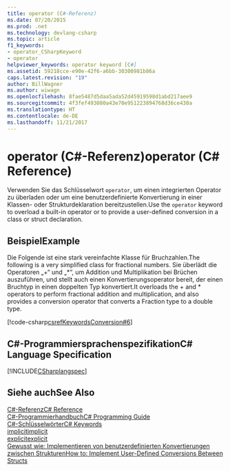 ```yaml
---
title: operator (C#-Referenz)
ms.date: 07/20/2015
ms.prod: .net
ms.technology: devlang-csharp
ms.topic: article
f1_keywords:
- operator_CSharpKeyword
- operator
helpviewer_keywords: operator keyword [C#]
ms.assetid: 59218cce-e90e-42f6-a6bb-30300981b86a
caps.latest.revision: "19"
author: BillWagner
ms.author: wiwagn
ms.openlocfilehash: 8fae5487d5daa5ada52d45919598d1abd217aee9
ms.sourcegitcommit: 4f3fef493080a43e70e951223894768d36ce430a
ms.translationtype: HT
ms.contentlocale: de-DE
ms.lasthandoff: 11/21/2017
---
```

# <a name="operator-c-reference"></a><span data-ttu-id="bbd32-102">operator (C#-Referenz)</span><span class="sxs-lookup"><span data-stu-id="bbd32-102">operator (C# Reference)</span></span>
<span data-ttu-id="bbd32-103">Verwenden Sie das Schlüsselwort `operator`, um einen integrierten Operator zu überladen oder um eine benutzerdefinierte Konvertierung in einer Klassen- oder Strukturdeklaration bereitzustellen.</span><span class="sxs-lookup"><span data-stu-id="bbd32-103">Use the `operator` keyword to overload a built-in operator or to provide a user-defined conversion in a class or struct declaration.</span></span>  
  
## <a name="example"></a><span data-ttu-id="bbd32-104">Beispiel</span><span class="sxs-lookup"><span data-stu-id="bbd32-104">Example</span></span>  
 <span data-ttu-id="bbd32-105">Die Folgende ist eine stark vereinfachte Klasse für Bruchzahlen.</span><span class="sxs-lookup"><span data-stu-id="bbd32-105">The following is a very simplified class for fractional numbers.</span></span> <span data-ttu-id="bbd32-106">Sie überlädt die Operatoren „+“ und „*“, um Addition und Multiplikation bei Brüchen auszuführen, und stellt auch einen Konvertierungsoperator bereit, der einen Bruchtyp in einen doppelten Typ konvertiert.</span><span class="sxs-lookup"><span data-stu-id="bbd32-106">It overloads the + and * operators to perform fractional addition and multiplication, and also provides a conversion operator that converts a Fraction type to a double type.</span></span>  
  
 [!code-csharp[csrefKeywordsConversion#6](../../../csharp/language-reference/keywords/codesnippet/CSharp/operator_1.cs)]  
  
## <a name="c-language-specification"></a><span data-ttu-id="bbd32-107">C#-Programmiersprachenspezifikation</span><span class="sxs-lookup"><span data-stu-id="bbd32-107">C# Language Specification</span></span>  
 [!INCLUDE[CSharplangspec](~/includes/csharplangspec-md.md)]  
  
## <a name="see-also"></a><span data-ttu-id="bbd32-108">Siehe auch</span><span class="sxs-lookup"><span data-stu-id="bbd32-108">See Also</span></span>  
 [<span data-ttu-id="bbd32-109">C#-Referenz</span><span class="sxs-lookup"><span data-stu-id="bbd32-109">C# Reference</span></span>](../../../csharp/language-reference/index.md)  
 [<span data-ttu-id="bbd32-110">C#-Programmierhandbuch</span><span class="sxs-lookup"><span data-stu-id="bbd32-110">C# Programming Guide</span></span>](../../../csharp/programming-guide/index.md)  
 [<span data-ttu-id="bbd32-111">C#-Schlüsselwörter</span><span class="sxs-lookup"><span data-stu-id="bbd32-111">C# Keywords</span></span>](../../../csharp/language-reference/keywords/index.md)  
 [<span data-ttu-id="bbd32-112">implicit</span><span class="sxs-lookup"><span data-stu-id="bbd32-112">implicit</span></span>](../../../csharp/language-reference/keywords/implicit.md)  
 [<span data-ttu-id="bbd32-113">explicit</span><span class="sxs-lookup"><span data-stu-id="bbd32-113">explicit</span></span>](../../../csharp/language-reference/keywords/explicit.md)  
 [<span data-ttu-id="bbd32-114">Gewusst wie: Implementieren von benutzerdefinierten Konvertierungen zwischen Strukturen</span><span class="sxs-lookup"><span data-stu-id="bbd32-114">How to: Implement User-Defined Conversions Between Structs</span></span>](../../../csharp/programming-guide/statements-expressions-operators/how-to-implement-user-defined-conversions-between-structs.md)
